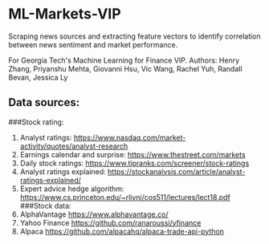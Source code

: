 # ML-Markets-VIP
Scraping news sources and extracting feature vectors to identify correlation between news sentiment and market performance.

For Georgia Tech's Machine Learning for Finance VIP.
Authors: Henry Zhang, Priyanshu Mehta, Giovanni Hsu, Vic Wang, Rachel Yuh, Randall Bevan, Jessica Ly

## Data sources:
###Stock rating:
1. Analyst ratings: <https://www.nasdaq.com/market-activity/quotes/analyst-research>
2. Earnings calendar and surprise: <https://www.thestreet.com/markets>
3. Daily stock ratings: <https://www.tipranks.com/screener/stock-ratings>
4. Analyst ratings explained: <https://stockanalysis.com/article/analyst-ratings-explained/>
5. Expert advice hedge algorithm: <https://www.cs.princeton.edu/~rlivni/cos511/lectures/lect18.pdf>
###Stock data:
1. AlphaVantage <https://www.alphavantage.co/>
2. Yahoo Finance <https://github.com/ranaroussi/yfinance>
3. Alpaca <https://github.com/alpacahq/alpaca-trade-api-python>

